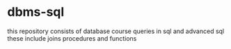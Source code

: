 # dbms-sql

this repository consists of database course queries in sql and advanced sql 
these include joins 
procedures and functions 
